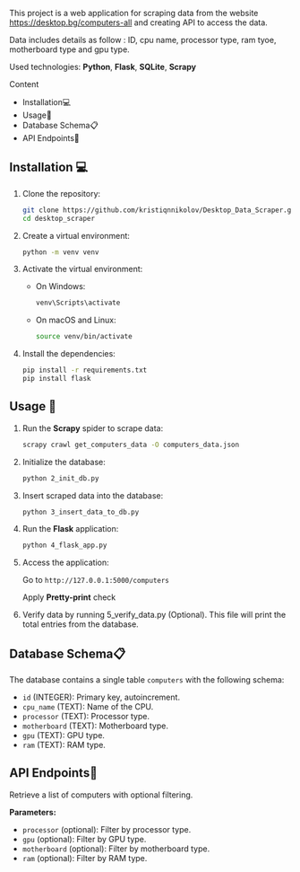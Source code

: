 This project is a web application for scraping data from the website https://desktop.bg/computers-all
and creating API to access the data.

Data includes details as follow : ID, cpu name, processor type, ram tyoe, motherboard type and gpu type.

Used technologies: **Python**, **Flask**, **SQLite**, **Scrapy**
                   
Content
- Installation💻
- Usage🚀
- Database Schema📋
- API Endpoints📡

## Installation 💻

1. Clone the repository:
    ```bash
   git clone https://github.com/kristiqnnikolov/Desktop_Data_Scraper.git
   cd desktop_scraper

2. Create a virtual environment:
    ```bash
    python -m venv venv

3. Activate the virtual environment:

    - On Windows:
      ```bash
      venv\Scripts\activate

    - On macOS and Linux:
      ```bash
      source venv/bin/activate

4. Install the dependencies:
      ```bash
      pip install -r requirements.txt
      pip install flask

## Usage 🚀

1. Run the **Scrapy** spider to scrape data:
      ```bash
      scrapy crawl get_computers_data -O computers_data.json

2. Initialize the database:
      ```bash
      python 2_init_db.py

3. Insert scraped data into the database:
      ```bash
      python 3_insert_data_to_db.py

4. Run the **Flask** application:
      ```bash
      python 4_flask_app.py
   
5. Access the application:

   Go to `http://127.0.0.1:5000/computers`
   
   Apply **Pretty-print** check
   
6. Verify data by running 5_verify_data.py (Optional).
   This file will print the total entries from the database.

   
## Database Schema📋

The database contains a single table `computers` with the following schema:

- `id` (INTEGER): Primary key, autoincrement.
- `cpu_name` (TEXT): Name of the CPU.
- `processor` (TEXT): Processor type.
- `motherboard` (TEXT): Motherboard type.
- `gpu` (TEXT): GPU type.
- `ram` (TEXT): RAM type.

## API Endpoints📡

Retrieve a list of computers with optional filtering.

**Parameters:**

- `processor` (optional): Filter by processor type.
- `gpu` (optional): Filter by GPU type.
- `motherboard` (optional): Filter by motherboard type.
- `ram` (optional): Filter by RAM type.
